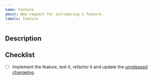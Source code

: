 ```yaml
---
name: Feature
about: New request for introducing a feature.
labels: feature
---
```


## Description

<!-- Describe the feature here. -->

<!-- Uncomment this section if your issue depends on another one.
## Dependencies

This issue is blocked by the following ones:
- [ ] $ITEM
-->

## Checklist

- [ ] Implement the feature, test it, refactor it and update the [unreleased changelog].

[unreleased changelog]: https://github.com/kotools/types/blob/main/CHANGELOG.md#unreleased
